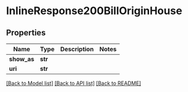# InlineResponse200BillOriginHouse

## Properties
Name | Type | Description | Notes
------------ | ------------- | ------------- | -------------
**show_as** | **str** |  | 
**uri** | **str** |  | 

[[Back to Model list]](../README.md#documentation-for-models) [[Back to API list]](../README.md#documentation-for-api-endpoints) [[Back to README]](../README.md)


